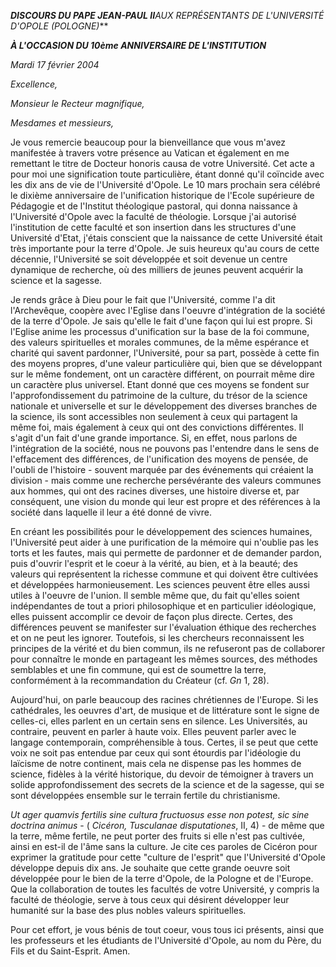 ***DISCOURS DU PAPE JEAN-PAUL II**AUX REPRÉSENTANTS DE L'UNIVERSITÉ D'OPOLE (POLOGNE)***

***À L'OCCASION DU 10ème ANNIVERSAIRE DE L'INSTITUTION***

*Mardi 17 février 2004*

*Excellence,*

*Monsieur le Recteur magnifique,*

*Mesdames et messieurs,*

Je vous remercie beaucoup pour la bienveillance que vous m'avez manifestée à travers votre présence au Vatican et également en me remettant le titre de Docteur honoris causa de votre Université. Cet acte a pour moi une signification toute particulière, étant donné qu'il coïncide avec les dix ans de vie de l'Université d'Opole. Le 10 mars prochain sera célébré le dixième anniversaire de l'unification historique de l'Ecole supérieure de Pédagogie et de l'Institut théologique pastoral, qui donna naissance à l'Université d'Opole avec la faculté de théologie. Lorsque j'ai autorisé l'institution de cette faculté et son insertion dans les structures d'une Université d'Etat, j'étais conscient que la naissance de cette Université était très importante pour la terre d'Opole. Je suis heureux qu'au cours de cette décennie, l'Université se soit développée et soit devenue un centre dynamique de recherche, où des milliers de jeunes peuvent acquérir la science et la sagesse.

Je rends grâce à Dieu pour le fait que l'Université, comme l'a dit l'Archevêque, coopère avec l'Eglise dans l'oeuvre d'intégration de la société de la terre d'Opole. Je sais qu'elle le fait d'une façon qui lui est propre. Si l'Eglise anime les processus d'unification sur la base de la foi commune, des valeurs spirituelles et morales communes, de la même espérance et charité qui savent pardonner, l'Université, pour sa part, possède à cette fin des moyens propres, d'une valeur particulière qui, bien que se développant sur le même fondement, ont un caractère différent, on pourrait même dire un caractère plus universel. Etant donné que ces moyens se fondent sur l'approfondissement du patrimoine de la culture, du trésor de la science nationale et universelle et sur le développement des diverses branches de la science, ils sont accessibles non seulement à ceux qui partagent la même foi, mais également à ceux qui ont des convictions différentes. Il s'agit d'un fait d'une grande importance. Si, en effet, nous parlons de l'intégration de la société, nous ne pouvons pas l'entendre dans le sens de l'effacement des différences, de l'unification des moyens de pensée, de l'oubli de l'histoire - souvent marquée par des événements qui créaient la division - mais comme une recherche persévérante des valeurs communes aux hommes, qui ont des racines diverses, une histoire diverse et, par conséquent, une vision du monde qui leur est propre et des références à la société dans laquelle il leur a été donné de vivre.

En créant les possibilités pour le développement des sciences humaines, l'Université peut aider à une purification de la mémoire qui n'oublie pas les torts et les fautes, mais qui permette de pardonner et de demander pardon, puis d'ouvrir l'esprit et le coeur à la vérité, au bien, et à la beauté; des valeurs qui représentent la richesse commune et qui doivent être cultivées et développées harmonieusement. Les sciences peuvent être elles aussi utiles à l'oeuvre de l'union. Il semble même que, du fait qu'elles soient indépendantes de tout a priori philosophique et en particulier idéologique, elles puissent accomplir ce devoir de façon plus directe. Certes, des différences peuvent se manifester sur l'évaluation éthique des recherches et on ne peut les ignorer. Toutefois, si les chercheurs reconnaissent les principes de la vérité et du bien commun, ils ne refuseront pas de collaborer pour connaître le monde en partageant les mêmes sources, des méthodes semblables et une fin commune, qui est de soumettre la terre, conformément à la recommandation du Créateur (cf. *Gn* 1, 28).

Aujourd'hui, on parle beaucoup des racines chrétiennes de l'Europe. Si les cathédrales, les oeuvres d'art, de musique et de littérature sont le signe de celles-ci, elles parlent en un certain sens en silence. Les Universités, au contraire, peuvent en parler à haute voix. Elles peuvent parler avec le langage contemporain, compréhensible à tous. Certes, il se peut que cette voix ne soit pas entendue par ceux qui sont étourdis par l'idéologie du laïcisme de notre continent, mais cela ne dispense pas les hommes de science, fidèles à la vérité historique, du devoir de témoigner à travers un solide approfondissement des secrets de la science et de la sagesse, qui se sont développées ensemble sur le terrain fertile du christianisme.

*Ut ager quamvis fertilis sine cultura fructuosus esse non potest, sic sine doctrina animus* \- ( *Cicéron, Tusculanae disputationes*, II, 4) - de même que la terre, même fertile, ne peut porter des fruits si elle n'est pas cultivée, ainsi en est-il de l'âme sans la culture. Je cite ces paroles de Cicéron pour exprimer la gratitude pour cette "culture de l'esprit" que l'Université d'Opole développe depuis dix ans. Je souhaite que cette grande oeuvre soit développée pour le bien de la terre d'Opole, de la Pologne et de l'Europe. Que la collaboration de toutes les facultés de votre Université, y compris la faculté de théologie, serve à tous ceux qui désirent développer leur humanité sur la base des plus nobles valeurs spirituelles.

Pour cet effort, je vous bénis de tout coeur, vous tous ici présents, ainsi que les professeurs et les étudiants de l'Université d'Opole, au nom du Père, du Fils et du Saint-Esprit. Amen.